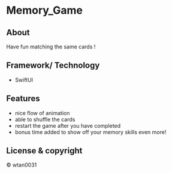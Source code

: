 # Memory_Game

## About
Have fun matching the same cards !

## Framework/ Technology
- SwiftUI

## Features
- nice flow of animation
- able to shuffle the cards
- restart the game after you have completed
- bonus time added to show off your memory skills even more!


## License & copyright
© wtan0031
